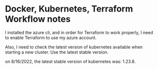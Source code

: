 # Docker, Kubernetes, Terraform Workflow notes

I installed the azure cli, and in order for Terraform to work properly, I need to enable Terraform to use my azure account. 

Also, I need to check the latest version of kubernetes available when starting a new cluster. Use the latest stable version.

on 8/16/2022, the latest stable version of kubernetes was: 1.23.8.

